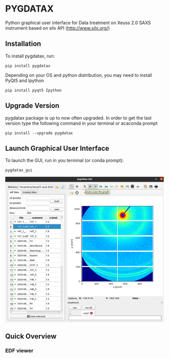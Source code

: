 # PYGDATAX
Python graphical user interface for Data treatment on Xeuss 2.0 SAXS instrument based on silx API (http://www.silx.org/)

## Installation
To install pygdatax, run:
```
pip install pygdatax
```
Depending on your OS and python distribution, you may need to install PyQt5 and Ipython
```
pip install pyqt5 Ipython
```
## Upgrade Version
pygdatax package is up to now often upgraded. In order to get the last version type the following command in your
 terminal or acaconda prompt
```
pip install --upgrade pygdatax
```
## Launch Graphical User Interface
To launch the GUI, run in you terminal (or conda prompt):
````
pygdatax_gui
````
![alt text](pygdatax_screenshot.png)



## Quick Overview

### EDF viewer
